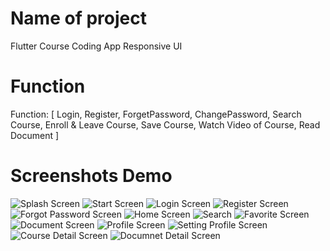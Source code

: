 # Name of project
Flutter Course Coding App 
Responsive UI

# Function
Function: [ Login, Register, ForgetPassword, ChangePassword, Search Course, Enroll & Leave Course, Save Course, Watch Video of Course, Read Document ]


# Screenshots Demo 
![Splash Screen](https://github.com/user-attachments/assets/61fb3af0-f950-40c2-aa1f-5b0534d533f4)
![Start Screen](https://github.com/user-attachments/assets/b34daf3e-2cc8-4874-9e79-bbd01ef77c67)
![Login Screen](https://github.com/user-attachments/assets/6e3b69a1-7365-49f6-9cd6-d705560bc285)
![Register Screen](https://github.com/user-attachments/assets/74c70ed6-92b5-4983-9d2a-454cd60dc2b7)
![Forgot Password Screen](https://github.com/user-attachments/assets/50ca1ee1-f4c0-42ac-8cc5-7b7d04ee935e)
![Home Screen](https://github.com/user-attachments/assets/a5bdca77-96ed-4839-be2d-74f36d6a1abd)
![Search](https://github.com/user-attachments/assets/2ea3afa8-701d-4e8f-a98c-18c654b3790f)
![Favorite Screen](https://github.com/user-attachments/assets/775c39d4-9e35-4b69-aba0-23618b786b4b)
![Document Screen](https://github.com/user-attachments/assets/3a36367f-e93c-417d-972b-64b70d85f6e2)
![Profile Screen](https://github.com/user-attachments/assets/ea31ab87-56b9-42c3-9764-a70e2cb698cd)
![Setting Profile Screen](https://github.com/user-attachments/assets/33d43648-c2b4-4b2a-a386-0efb22349972)
![Course Detail Screen](https://github.com/user-attachments/assets/7509ea56-3fce-4391-9289-8304879951df)
![Documnet Detail Screen](https://github.com/user-attachments/assets/905d2419-40a4-43a4-bf98-dd5149cf5b50)













